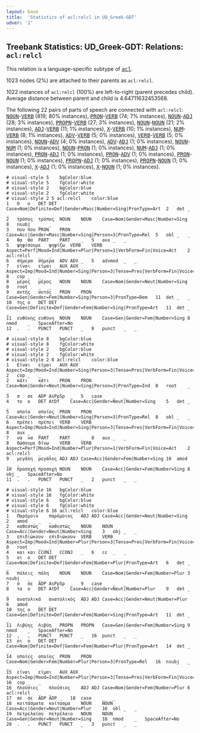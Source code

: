 ```yaml
---
layout: base
title:  'Statistics of acl:relcl in UD_Greek-GDT'
udver: '2'
---
```


## Treebank Statistics: UD_Greek-GDT: Relations: `acl:relcl`

This relation is a language-specific subtype of <tt><a href="el_gdt-dep-acl.html">acl</a></tt>.

1023 nodes (2%) are attached to their parents as `acl:relcl`.

1022 instances of `acl:relcl` (100%) are left-to-right (parent precedes child).
Average distance between parent and child is 4.64711632453568.

The following 22 pairs of parts of speech are connected with `acl:relcl`: <tt><a href="el_gdt-pos-NOUN.html">NOUN</a></tt>-<tt><a href="el_gdt-pos-VERB.html">VERB</a></tt> (819; 80% instances), <tt><a href="el_gdt-pos-PRON.html">PRON</a></tt>-<tt><a href="el_gdt-pos-VERB.html">VERB</a></tt> (74; 7% instances), <tt><a href="el_gdt-pos-NOUN.html">NOUN</a></tt>-<tt><a href="el_gdt-pos-ADJ.html">ADJ</a></tt> (28; 3% instances), <tt><a href="el_gdt-pos-PROPN.html">PROPN</a></tt>-<tt><a href="el_gdt-pos-VERB.html">VERB</a></tt> (27; 3% instances), <tt><a href="el_gdt-pos-NOUN.html">NOUN</a></tt>-<tt><a href="el_gdt-pos-NOUN.html">NOUN</a></tt> (21; 2% instances), <tt><a href="el_gdt-pos-ADJ.html">ADJ</a></tt>-<tt><a href="el_gdt-pos-VERB.html">VERB</a></tt> (11; 1% instances), <tt><a href="el_gdt-pos-X.html">X</a></tt>-<tt><a href="el_gdt-pos-VERB.html">VERB</a></tt> (10; 1% instances), <tt><a href="el_gdt-pos-NUM.html">NUM</a></tt>-<tt><a href="el_gdt-pos-VERB.html">VERB</a></tt> (8; 1% instances), <tt><a href="el_gdt-pos-ADV.html">ADV</a></tt>-<tt><a href="el_gdt-pos-VERB.html">VERB</a></tt> (5; 0% instances), <tt><a href="el_gdt-pos-VERB.html">VERB</a></tt>-<tt><a href="el_gdt-pos-VERB.html">VERB</a></tt> (5; 0% instances), <tt><a href="el_gdt-pos-NOUN.html">NOUN</a></tt>-<tt><a href="el_gdt-pos-ADV.html">ADV</a></tt> (4; 0% instances), <tt><a href="el_gdt-pos-ADV.html">ADV</a></tt>-<tt><a href="el_gdt-pos-ADJ.html">ADJ</a></tt> (1; 0% instances), <tt><a href="el_gdt-pos-NOUN.html">NOUN</a></tt>-<tt><a href="el_gdt-pos-NUM.html">NUM</a></tt> (1; 0% instances), <tt><a href="el_gdt-pos-NOUN.html">NOUN</a></tt>-<tt><a href="el_gdt-pos-PRON.html">PRON</a></tt> (1; 0% instances), <tt><a href="el_gdt-pos-NUM.html">NUM</a></tt>-<tt><a href="el_gdt-pos-ADJ.html">ADJ</a></tt> (1; 0% instances), <tt><a href="el_gdt-pos-PRON.html">PRON</a></tt>-<tt><a href="el_gdt-pos-ADJ.html">ADJ</a></tt> (1; 0% instances), <tt><a href="el_gdt-pos-PRON.html">PRON</a></tt>-<tt><a href="el_gdt-pos-ADV.html">ADV</a></tt> (1; 0% instances), <tt><a href="el_gdt-pos-PRON.html">PRON</a></tt>-<tt><a href="el_gdt-pos-NOUN.html">NOUN</a></tt> (1; 0% instances), <tt><a href="el_gdt-pos-PROPN.html">PROPN</a></tt>-<tt><a href="el_gdt-pos-ADJ.html">ADJ</a></tt> (1; 0% instances), <tt><a href="el_gdt-pos-PROPN.html">PROPN</a></tt>-<tt><a href="el_gdt-pos-NOUN.html">NOUN</a></tt> (1; 0% instances), <tt><a href="el_gdt-pos-X.html">X</a></tt>-<tt><a href="el_gdt-pos-ADJ.html">ADJ</a></tt> (1; 0% instances), <tt><a href="el_gdt-pos-X.html">X</a></tt>-<tt><a href="el_gdt-pos-NOUN.html">NOUN</a></tt> (1; 0% instances).


~~~ conllu
# visual-style 5	bgColor:blue
# visual-style 5	fgColor:white
# visual-style 2	bgColor:blue
# visual-style 2	fgColor:white
# visual-style 2 5 acl:relcl	color:blue
1	Ο	ο	DET	DET	Case=Nom|Definite=Def|Gender=Masc|Number=Sing|PronType=Art	2	det	_	_
2	τρόπος	τρόπος	NOUN	NOUN	Case=Nom|Gender=Masc|Number=Sing	8	nsubj	_	_
3	που	που	PRON	PRON	Case=Acc|Gender=Masc|Number=Sing|Person=3|PronType=Rel	5	obl	_	_
4	θα	θα	PART	PART	_	5	aux	_	_
5	ψηφίσουμε	ψηφίζω	VERB	VERB	Aspect=Perf|Mood=Ind|Number=Plur|Person=1|VerbForm=Fin|Voice=Act	2	acl:relcl	_	_
6	σήμερα	σήμερα	ADV	ADV	_	5	advmod	_	_
7	είναι	είμαι	AUX	AUX	Aspect=Imp|Mood=Ind|Number=Sing|Person=3|Tense=Pres|VerbForm=Fin|Voice=Pass	8	cop	_	_
8	μέρος	μέρος	NOUN	NOUN	Case=Nom|Gender=Neut|Number=Sing	0	root	_	_
9	αυτής	αυτός	PRON	PRON	Case=Gen|Gender=Fem|Number=Sing|Person=3|PronType=Dem	11	det	_	_
10	της	ο	DET	DET	Case=Gen|Definite=Def|Gender=Fem|Number=Sing|PronType=Art	11	det	_	_
11	ευθύνης	ευθύνη	NOUN	NOUN	Case=Gen|Gender=Fem|Number=Sing	8	nmod	_	SpaceAfter=No
12	.	.	PUNCT	PUNCT	_	8	punct	_	_

~~~


~~~ conllu
# visual-style 8	bgColor:blue
# visual-style 8	fgColor:white
# visual-style 2	bgColor:blue
# visual-style 2	fgColor:white
# visual-style 2 8 acl:relcl	color:blue
1	Είναι	είμαι	AUX	AUX	Aspect=Imp|Mood=Ind|Number=Sing|Person=3|Tense=Pres|VerbForm=Fin|Voice=Pass	2	cop	_	_
2	κάτι	κάτι	PRON	PRON	Case=Nom|Gender=Neut|Number=Sing|Person=3|PronType=Ind	0	root	_	_
3	σ	σε	ADP	AsPpSp	_	5	case	_	_
4	το	ο	DET	AtDf	Case=Acc|Gender=Neut|Number=Sing	5	det	_	_
5	οποίο	οποίος	PRON	PRON	Case=Acc|Gender=Neut|Number=Sing|Person=3|PronType=Rel	8	obl	_	_
6	πρέπει	πρέπει	VERB	VERB	Aspect=Imp|Mood=Ind|Number=Sing|Person=3|Tense=Pres|VerbForm=Fin|Voice=Act	8	aux	_	_
7	να	να	PART	PART	_	8	aux	_	_
8	δώσουμε	δίνω	VERB	VERB	Aspect=Perf|Mood=Ind|Number=Plur|Person=1|VerbForm=Fin|Voice=Act	2	acl:relcl	_	_
9	μεγάλη	μεγάλος	ADJ	ADJ	Case=Acc|Gender=Fem|Number=Sing	10	amod	_	_
10	προσοχή	προσοχή	NOUN	NOUN	Case=Acc|Gender=Fem|Number=Sing	8	obj	_	SpaceAfter=No
11	.	.	PUNCT	PUNCT	_	2	punct	_	_

~~~


~~~ conllu
# visual-style 16	bgColor:blue
# visual-style 16	fgColor:white
# visual-style 6	bgColor:blue
# visual-style 6	fgColor:white
# visual-style 6 16 acl:relcl	color:blue
1	Παρόμοιο	παρόμοιος	ADJ	ADJ	Case=Acc|Gender=Neut|Number=Sing	2	amod	_	_
2	καθεστώς	καθεστώς	NOUN	NOUN	Case=Acc|Gender=Neut|Number=Sing	3	obj	_	_
3	επιδιώκουν	επιδιώκουν	VERB	VERB	Aspect=Imp|Mood=Ind|Number=Plur|Person=3|Tense=Pres|VerbForm=Fin|Voice=Act	0	root	_	_
4	και	και	CCONJ	CCONJ	_	6	cc	_	_
5	οι	ο	DET	DET	Case=Nom|Definite=Def|Gender=Fem|Number=Plur|PronType=Art	6	det	_	_
6	πόλεις	πόλη	NOUN	NOUN	Case=Nom|Gender=Fem|Number=Plur	3	nsubj	_	_
7	σ	σε	ADP	AsPpSp	_	9	case	_	_
8	τα	ο	DET	AtDf	Case=Acc|Gender=Neut|Number=Plur	9	det	_	_
9	ανατολικά	ανατολικός	ADJ	ADJ	Case=Acc|Gender=Neut|Number=Plur	6	amod	_	_
10	της	ο	DET	DET	Case=Gen|Definite=Def|Gender=Fem|Number=Sing|PronType=Art	11	det	_	_
11	Λιβύης	Λιβύη	PROPN	PROPN	Case=Gen|Gender=Fem|Number=Sing	9	nmod	_	SpaceAfter=No
12	,	,	PUNCT	PUNCT	_	16	punct	_	_
13	οι	ο	DET	DET	Case=Nom|Definite=Def|Gender=Fem|Number=Plur|PronType=Art	14	det	_	_
14	οποίες	οποίος	PRON	PRON	Case=Nom|Gender=Fem|Number=Plur|Person=3|PronType=Rel	16	nsubj	_	_
15	είναι	είμαι	AUX	AUX	Aspect=Imp|Mood=Ind|Number=Plur|Person=3|Tense=Pres|VerbForm=Fin|Voice=Pass	16	cop	_	_
16	πλούσιες	πλούσιος	ADJ	ADJ	Case=Nom|Gender=Fem|Number=Plur	6	acl:relcl	_	_
17	σε	σε	ADP	ADP	_	18	case	_	_
18	κοιτάσματα	κοίτασμα	NOUN	NOUN	Case=Acc|Gender=Neut|Number=Plur	16	obl	_	_
19	πετρελαίου	πετρέλαιο	NOUN	NOUN	Case=Gen|Gender=Neut|Number=Sing	18	nmod	_	SpaceAfter=No
20	.	.	PUNCT	PUNCT	_	3	punct	_	_

~~~


